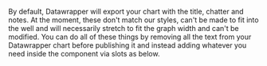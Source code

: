 By default, Datawrapper will export your chart with the title, chatter and notes. At the moment, these
don't match our styles, can't be made to fit into the well and will necessarily stretch to fit the graph width and
can't be modified. You can do all of these things by removing all the text from your Datawrapper chart before
publishing it and instead adding whatever you need inside the component via slots as below.
